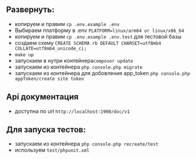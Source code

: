 ## Развернуть:
- копируем и правим `cp .env.example .env`
- Выбираем платформу в .env `PLATFORM=linux/arm64 or linux/x86_64`
- копируем и правим `cp .env.example .env.test` для тестовой базы
- создаем схему `CREATE SCHEMA rb DEFAULT CHARSET=utf8mb4 COLLATE=utf8mb4_unicode_ci;`
- `make up`
- запускаем в нутри контейнера`composer update`
- запускаем из контейнера `php console.php migrate`
- запускаем из контейнера для добовления app_token `php console.php appToken/create site token`

## Api документация
- доступна по url `http://localhost:1900/doc/v1`

## Для запуска тестов:
- запускаем из контейнера `php console.php recreate/test`
- используем `test/phpunit.xml`   


